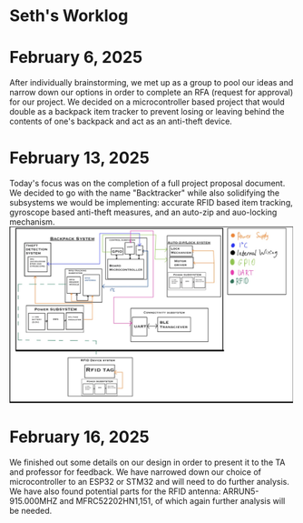 # Seth's Worklog

# February 6, 2025
After individually brainstorming, we met up as a group to pool our ideas and narrow down our options in order to complete an RFA (request for approval) for our project. We decided on a microcontroller based project that would double as a backpack item tracker to prevent losing or leaving behind the contents of one's backpack and act as an anti-theft device.
# February 13, 2025
Today's focus was on the completion of a full project proposal document. We decided to go with the name "Backtracker" while also solidifying the subsystems we would be implementing: accurate RFID based item tracking, gyroscope based anti-theft measures, and an auto-zip and auo-locking mechanism. \
<img src="blockdiagram.png" alt="drawing" width="500"/>
# February 16, 2025
We finished out some details on our design in order to present it to the TA and professor for feedback. We have narrowed down our choice of microcontroller to an ESP32 or STM32 and will need to do further analysis. We have also found potential parts for the RFID antenna: ARRUN5-915.000MHZ and MFRC52202HN1,151, of which again further analysis will be needed.